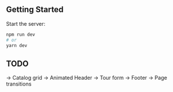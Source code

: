 ## Getting Started

Start the server:

```bash
npm run dev
# or
yarn dev
```

## TODO
-> Catalog grid
-> Animated Header
-> Tour form
-> Footer
-> Page transitions
